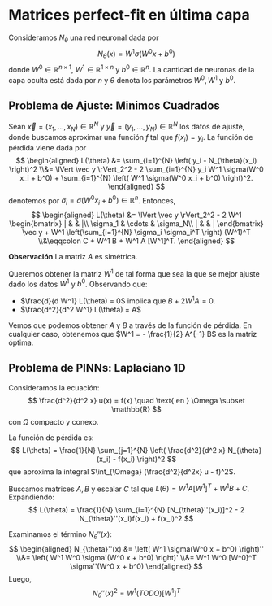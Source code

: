 # Matrices perfect-fit en última capa #

Consideramos $N_{\theta}$ una red neuronal dada por
$$
    N_{\theta}(x) = W^1 \sigma(W^0 x+ b^{0})
$$
donde $W^{0} \in \mathbb{R}^{n\times 1}$, $W^{1} \in \mathbb{R}^{1\times n}$ y $b^0 \in \mathbb{R}^{n}$.
La cantidad de neuronas de la capa oculta está dada por $n$ y $\theta$ denota los parámetros $W^0, W^1$  y $b^0$.

## Problema de Ajuste: Minimos Cuadrados ##

Sean $\vec x = (x_1, \ldots, x_N) \in \mathbb{R}^{N}$ y 
$\vec y = (y_1, \ldots, y_N) \in \mathbb{R}^N$ los datos
de ajuste, donde buscamos aproximar una función $f$ tal que $f(x_i) = y_i$.
La función de pérdida viene dada por
$$
\begin{aligned}
    L(\theta) 
    &=
    \sum_{i=1}^{N} \left( y_i - N_{\theta}(x_i) \right)^2 
    \\&= 
    \lVert \vec y \rVert_2^2 
    - 2 \sum_{i=1}^{N} y_i W^1 \sigma(W^0 x_i + b^0)
    + \sum_{i=1}^{N} \left( W^1 \sigma(W^0 x_i + b^0) \right)^2.
\end{aligned}
$$
denotemos por $\sigma_i = \sigma(W^0 x_i + b^0) \in \mathbb{R}^n$. Entonces,
$$
\begin{aligned}
    L(\theta) 
    &=
    \lVert \vec y \rVert_2^2 
    - 2 W^1 
    \begin{bmatrix}
        | & & |\\
        \sigma_1 & \cdots & \sigma_N\\
        | & & |
    \end{bmatrix} \vec y
    + 
    W^1 \left(\sum_{i=1}^{N} \sigma_i \sigma_i^T \right) (W^1)^T
    \\&\eqqcolon
    C + W^1 B + W^1 A [W^1]^T.
\end{aligned}
$$

**Observación** La matriz $A$ es simétrica.

Queremos obtener la matriz $W^1$ de tal forma que sea la que se mejor ajuste dado los datos
$W^1$ y $b^0$. Observando que:

* $\frac{d}{d W^1} L(\theta) = 0$ implica que $B + 2 W^1 A = 0$.
* $\frac{d^2}{d^2 W^1} L(\theta) = A$

Vemos que podemos obtener $A$ y $B$ a través de la función de pérdida. En cualquier caso,
obtenemos que $W^1 = - \frac{1}{2} A^{-1} B$ es la matriz óptima.

## Problema de PINNs: Laplaciano 1D ##

Consideramos la ecuación:
$$
    \frac{d^2}{d^2 x} u(x) = f(x)
    \quad
    \text{ en } \Omega \subset \mathbb{R}
$$
con $\Omega$ compacto y conexo.

La función de pérdida es:
$$
    L(\theta) = \frac{1}{N} \sum_{j=1}^{N} \left( \frac{d^2}{d^2 x} N_{\theta}(x_i) - f(x_i) \right)^2
$$
que aproxima la integral $\int_{\Omega} (\frac{d^2}{d^2x} u - f)^2$. 

Buscamos matrices $A, B$ y escalar $C$ tal que $L(\theta) = W^1 A [W^1]^T + W^1 B + C$.
Expandiendo:
$$
    L(\theta) 
    = \frac{1}{N} \sum_{i=1}^{N} [N_{\theta}''(x_i)]^2 - 2 N_{\theta}''(x_i)f(x_i) + f(x_i)^2
$$

Examinamos el término $N_{\theta}''(x)$:
$$
\begin{aligned}
    N_{\theta}''(x)
    &=
    \left( W^1 \sigma(W^0 x + b^0) \right)''
    \\&=
    \left( W^1 W^0 \sigma'(W^0 x + b^0) \right)'
    \\&=
    W^1 W^0 [W^0]^T \sigma''(W^0 x + b^0)
\end{aligned}
$$
Luego,
$$
    N_{\theta}''(x)^2 
    =
    W^1 \left( TODO \right) [W^1]^T
$$
